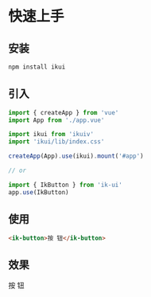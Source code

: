 # 快速上手

## 安装

```bash
npm install ikui
```

## 引入

```js
import { createApp } from 'vue'
import App from './app.vue'

import ikui from 'ikuiv'
import 'ikui/lib/index.css'

createApp(App).use(ikui).mount('#app')

// or

import { IkButton } from 'ik-ui'
app.use(IkButton)
```

## 使用

```html
<ik-button>按 钮</ik-button>
```

## 效果

<ik-button>按 钮</ik-button>
